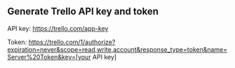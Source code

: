 ## Generate Trello API key and token

API key: https://trello.com/app-key

Token: https://trello.com/1/authorize?expiration=never&scope=read,write,account&response_type=token&name=Server%20Token&key=[your API key]


